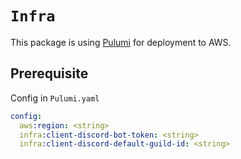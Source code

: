 # `Infra`

This package is using [Pulumi](https://github.com/pulumi/pulumi) for deployment to AWS.

## Prerequisite

Config in `Pulumi.yaml`

```yaml
config:
  aws:region: <string>
  infra:client-discord-bot-token: <string>
  infra:client-discord-default-guild-id: <string>
```
